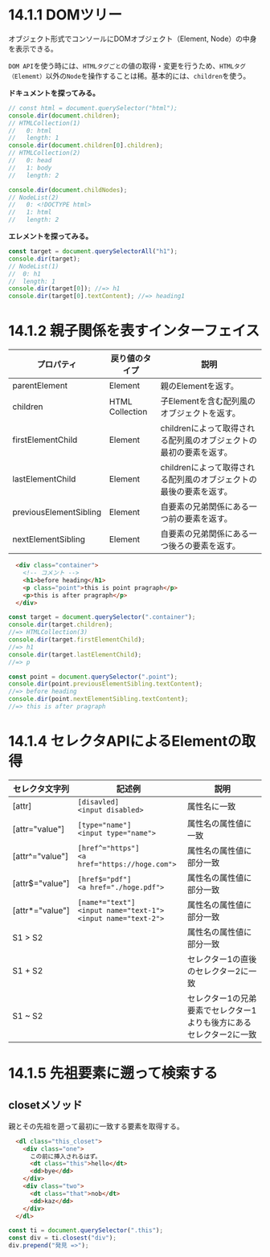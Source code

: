 # 14.1.1 DOMツリー

オブジェクト形式でコンソールにDOMオブジェクト（Element, Node）の中身を表示できる。

`DOM API`を使う時には、`HTMLタグごと`の値の取得・変更を行うため、`HTMLタグ（Elememt）`以外の`Node`を操作することは稀。基本的には、`children`を使う。

__ドキュメントを探ってみる。__
```js
// const html = document.querySelector("html");
console.dir(document.children);
// HTMLCollection(1)
//   0: html
//   length: 1
console.dir(document.children[0].children);
// HTMLCollection(2)
//   0: head
//   1: body
//   length: 2

console.dir(document.childNodes);
// NodeList(2)
//   0: <!DOCTYPE html>
//   1: html
//   length: 2
```

__エレメントを探ってみる。__

```js
const target = document.querySelectorAll("h1");
console.dir(target);
// NodeList(1)
//  0: h1
//  length: 1
console.dir(target[0]); //=> h1
console.dir(target[0].textContent); //=> heading1　 
```

# 14.1.2 親子関係を表すインターフェイス

| プロパティ             | 戻り値のタイプ | 説明                                                               |
| ---------------------- | -------------- | ------------------------------------------------------------------ |
| parentElement          | Element        | 親のElementを返す。                                                |
| children               | HTML<br />Collection | 子Elementを含む配列風のオブジェクトを返す。                        |
| firstElementChild      | Element        | childrenによって取得される配列風のオブジェクトの最初の要素を返す。 |
| lastElementChild       | Element        | childrenによって取得される配列風のオブジェクトの最後の要素を返す。 |
| previousElementSibling | Element        | 自要素の兄弟関係にある一つ前の要素を返す。                         |
| nextElementSibling     | Element        | 自要素の兄弟関係にある一つ後ろの要素を返す。                       |



```html
  <div class="container">
    <!-- コメント -->
    <h1>before heading</h1>
    <p class="point">this is point pragraph</p>
    <p>this is after pragraph</p>
  </div>
```

```js
const target = document.querySelector(".container");
console.dir(target.children);
//=> HTMLCollection(3)
console.dir(target.firstElementChild);
//=> h1
console.dir(target.lastElementChild);
//=> p

const point = document.querySelector(".point");
console.dir(point.previousElementSibling.textContent);
//=> before heading
console.dir(point.nextElementSibling.textContent);
//=> this is after pragraph
```


# 14.1.4 セレクタAPIによるElementの取得

|セレクタ文字列|記述例|説明|
|---|---|---|
|[attr]|`[disavled]`<br />`<input disabled>`|属性名に一致|
|[attr="value"]|`[type="name"]`<br />`<input type="name">`|属性名の属性値に一致|
|[attr^="value"]|`[href^="https"]`<br />`<a href="https://hoge.com">`|属性名の属性値に部分一致|
|[attr$="value"]|`[href$="pdf"]`<br />`<a href="./hoge.pdf">`|属性名の属性値に部分一致|
|[attr*="value"]|`[name*="text"]`<br />`<input name="text-1">`<br />`<input name="text-2">`|属性名の属性値に部分一致|
|S1 > S2||属性名の属性値に部分一致|セレクター1に含まれる全てのセレクター2に一致
|S1 + S2||セレクター1の直後のセレクター2に一致|
|S1 ~ S2||セレクター1の兄弟要素でセレクター1よりも後方にあるセレクター2に一致|

# 14.1.5 先祖要素に遡って検索する

## closetメソッド

親とその先祖を遡って最初に一致する要素を取得する。

```html
  <dl class="this_closet">
    <div class="one">
      この前に挿入されるはず。
      <dt class="this">hello</dt>
      <dd>bye</dd>
    </div>
    <div class="two">
      <dt class="that">nob</dt>
      <dd>kaz</dd>
    </div>
  </dl>
```
```js
const ti = document.querySelector(".this");
const div = ti.closest("div");
div.prepend("発見 =>");
```
